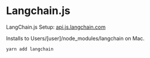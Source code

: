 # Langchain.js

LangChain.js Setup: [api.js.langchain.com](https://api.js.langchain.com)

Installs to Users/[user]/node_modules/langchain on Mac.

	yarn add langchain
